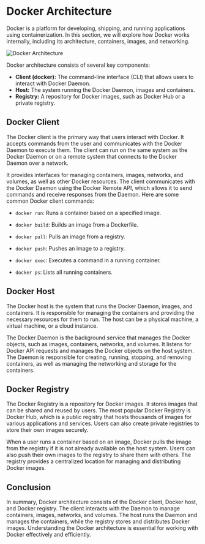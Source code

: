 # Docker Architecture

Docker is a platform for developing, shipping, and running applications using containerization. In this section, we will explore how Docker works internally, including its architecture, containers, images, and networking.

![Docker Architecture](https://docs.docker.com/guides/images/docker-architecture.webp)

Docker architecture consists of several key components:

- **Client (docker):** The command-line interface (CLI) that allows users to interact with Docker Daemon.
- **Host:** The system running the Docker Daemon, images and containers.
- **Registry:** A repository for Docker images, such as Docker Hub or a private registry.

## Docker Client

The Docker client is the primary way that users interact with Docker. It accepts commands from the user and communicates with the Docker Daemon to execute them. The client can run on the same system as the Docker Daemon or on a remote system that connects to the Docker Daemon over a network.

It provides interfaces for managing containers, images, networks, and volumes, as well as other Docker resources. The client communicates with the Docker Daemon using the Docker Remote API, which allows it to send commands and receive responses from the Daemon. Here are some common Docker client commands:

- `docker run`: Runs a container based on a specified image.

- `docker build`: Builds an image from a Dockerfile.

- `docker pull`: Pulls an image from a registry.

- `docker push`: Pushes an image to a registry.

- `docker exec`: Executes a command in a running container.

- `docker ps`: Lists all running containers.

## Docker Host

The Docker host is the system that runs the Docker Daemon, images, and containers. It is responsible for managing the containers and providing the necessary resources for them to run. The host can be a physical machine, a virtual machine, or a cloud instance.

The Docker Daemon is the background service that manages the Docker objects, such as images, containers, networks, and volumes. It listens for Docker API requests and manages the Docker objects on the host system. The Daemon is responsible for creating, running, stopping, and removing containers, as well as managing the networking and storage for the containers.

## Docker Registry

The Docker Registry is a repository for Docker images. It stores images that can be shared and reused by users. The most popular Docker Registry is Docker Hub, which is a public registry that hosts thousands of images for various applications and services. Users can also create private registries to store their own images securely.

When a user runs a container based on an image, Docker pulls the image from the registry if it is not already available on the host system. Users can also push their own images to the registry to share them with others. The registry provides a centralized location for managing and distributing Docker images.

## Conclusion

In summary, Docker architecture consists of the Docker client, Docker host, and Docker registry. The client interacts with the Daemon to manage containers, images, networks, and volumes. The host runs the Daemon and manages the containers, while the registry stores and distributes Docker images. Understanding the Docker architecture is essential for working with Docker effectively and efficiently.